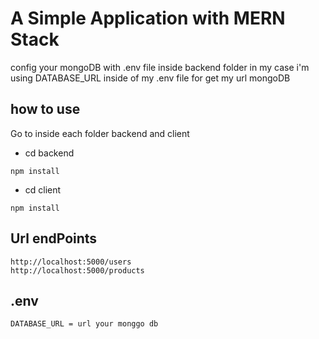 # A Simple Application with MERN Stack

config your mongoDB with .env file inside backend folder in my case i'm using DATABASE_URL inside of my .env file for get my url mongoDB

## how to use
Go to inside each folder backend and client
- cd backend

```
npm install
```
- cd client

```
npm install
```

## Url endPoints

```
http://localhost:5000/users
http://localhost:5000/products
```

## .env
```
DATABASE_URL = url your monggo db
```

